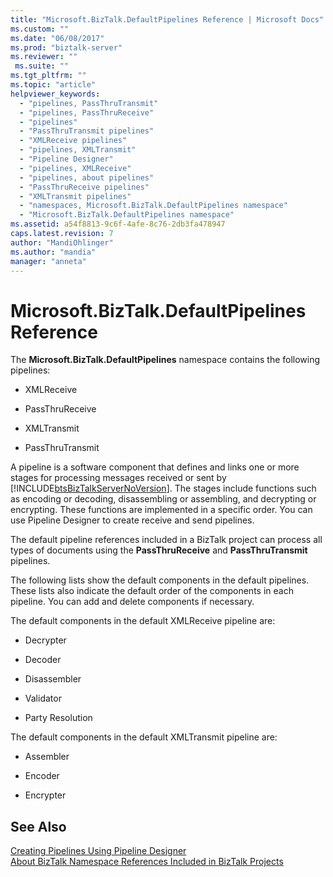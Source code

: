 ```yaml
---
title: "Microsoft.BizTalk.DefaultPipelines Reference | Microsoft Docs"
ms.custom: ""
ms.date: "06/08/2017"
ms.prod: "biztalk-server"
ms.reviewer: ""
 ms.suite: ""
ms.tgt_pltfrm: ""
ms.topic: "article"
helpviewer_keywords: 
  - "pipelines, PassThruTransmit"
  - "pipelines, PassThruReceive"
  - "pipelines"
  - "PassThruTransmit pipelines"
  - "XMLReceive pipelines"
  - "pipelines, XMLTransmit"
  - "Pipeline Designer"
  - "pipelines, XMLReceive"
  - "pipelines, about pipelines"
  - "PassThruReceive pipelines"
  - "XMLTransmit pipelines"
  - "namespaces, Microsoft.BizTalk.DefaultPipelines namespace"
  - "Microsoft.BizTalk.DefaultPipelines namespace"
ms.assetid: a54f8813-9c6f-4afe-8c76-2db3fa478947
caps.latest.revision: 7
author: "MandiOhlinger"
ms.author: "mandia"
manager: "anneta"
---
```

# Microsoft.BizTalk.DefaultPipelines Reference
The **Microsoft.BizTalk.DefaultPipelines** namespace contains the following pipelines:  
  
-   XMLReceive  
  
-   PassThruReceive  
  
-   XMLTransmit  
  
-   PassThruTransmit  
  
 A pipeline is a software component that defines and links one or more stages for processing messages received or sent by [!INCLUDE[btsBizTalkServerNoVersion](../includes/btsbiztalkservernoversion-md.md)]. The stages include functions such as encoding or decoding, disassembling or assembling, and decrypting or encrypting. These functions are implemented in a specific order. You can use Pipeline Designer to create receive and send pipelines.  
  
 The default pipeline references included in a BizTalk project can process all types of documents using the **PassThruReceive** and **PassThruTransmit** pipelines.  
  
 The following lists show the default components in the default pipelines. These lists also indicate the default order of the components in each pipeline. You can add and delete components if necessary.  
  
 The default components in the default XMLReceive pipeline are:  
  
-   Decrypter  
  
-   Decoder  
  
-   Disassembler  
  
-   Validator  
  
-   Party Resolution  
  
 The default components in the default XMLTransmit pipeline are:  
  
-   Assembler  
  
-   Encoder  
  
-   Encrypter  
  
## See Also  
 [Creating Pipelines Using Pipeline Designer](../core/creating-pipelines-using-pipeline-designer.md)   
 [About BizTalk Namespace References Included in BizTalk Projects](../core/about-biztalk-namespace-references-included-in-biztalk-projects.md)